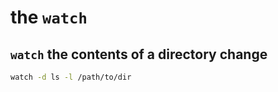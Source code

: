 # the `watch`

## `watch` the contents of a directory change

```bash
watch -d ls -l /path/to/dir
```
